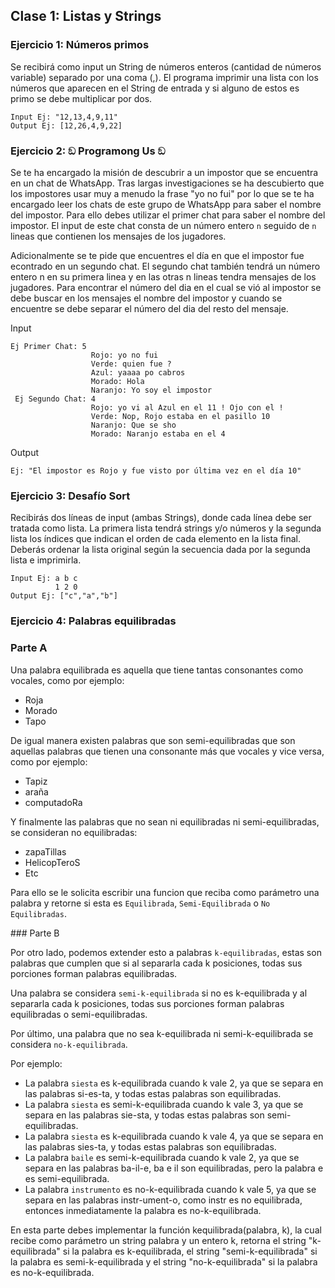 ## Clase 1: Listas y Strings

### Ejercicio 1: Números primos

Se recibirá como input un String de números enteros (cantidad de números variable) separado por una coma (,). El programa imprimir una lista con los
números que aparecen en el String de entrada y si alguno de estos es primo se debe multiplicar por dos.

```
Input Ej: "12,13,4,9,11"
Output Ej: [12,26,4,9,22]
```

### Ejercicio 2: ඞ Programong Us ඞ
Se te ha encargado la misión de descubrir a un impostor que se encuentra en un chat de WhatsApp. Tras largas investigaciones se ha descubierto que los impostores usar muy a menudo la frase "yo no fui" por lo que se te ha encargado leer los chats de este grupo de WhatsApp para saber el nombre del impostor. Para ello debes utilizar el primer chat para saber el nombre del impostor. El input de este chat consta de un número entero `n` seguido de `n` lineas que contienen los mensajes de los jugadores.

Adicionalmente se te pide que encuentres el día en que el impostor fue econtrado en un segundo chat.
El segundo chat también tendrá un número entero n en su primera linea y en las otras n lineas tendra mensajes de los jugadores. Para encontrar
el número del dia en el cual se vió al impostor se debe buscar en los mensajes el nombre del impostor y cuando se encuentre se debe separar el número del dia del resto del mensaje. 

Input
```
Ej Primer Chat: 5
                  Rojo: yo no fui
                  Verde: quien fue ?
                  Azul: yaaaa po cabros
                  Morado: Hola
                  Naranjo: Yo soy el impostor
 Ej Segundo Chat: 4
                  Rojo: yo vi al Azul en el 11 ! Ojo con el !
                  Verde: Nop, Rojo estaba en el pasillo 10
                  Naranjo: Que se sho
                  Morado: Naranjo estaba en el 4
```
Output
```
Ej: "El impostor es Rojo y fue visto por última vez en el día 10"
```

### Ejercicio 3: Desafío Sort

Recibirás dos líneas de input (ambas Strings), donde cada línea debe ser tratada como lista. La primera lista tendrá strings y/o números y la 
segunda lista los índices que indican el orden de cada elemento en la lista final. Deberás ordenar la lista original según la secuencia dada por la 
segunda lista e imprimirla.

```
Input Ej: a b c
          1 2 0
Output Ej: ["c","a","b"] 
```

### Ejercicio 4: Palabras equilibradas

### Parte A

Una palabra equilibrada es aquella que tiene tantas consonantes como vocales, como por ejemplo:
* Roja
* Morado
* Tapo

De igual manera existen palabras que son semi-equilibradas que son aquellas palabras que tienen una consonante más que vocales y vice versa, como por ejemplo:
* Tapiz
* araña
* computadoRa

Y finalmente las palabras que no sean ni equilibradas ni semi-equilibradas, se consideran no equilibradas:
* zapaTillas
* HelicopTeroS
* Etc


Para ello se le solicita escribir una funcion que reciba como parámetro una palabra y retorne si esta es `Equilibrada`, `Semi-Equilibrada` o `No Equilibradas`.

### Parte B

Por otro lado, podemos extender esto a palabras `k-equilibradas`, estas son palabras que cumplen que si al separarla cada k posiciones, todas sus porciones forman palabras equilibradas.

Una palabra se considera `semi-k-equilibrada` si no es k-equilibrada y al separarla cada k posiciones, todas sus porciones forman palabras equilibradas o semi-equilibradas.

Por último, una palabra que no sea k-equilibrada ni semi-k-equilibrada se considera `no-k-equilibrada`.

Por ejemplo:

* La palabra `siesta` es k-equilibrada cuando k vale 2, ya que se separa en las palabras si-es-ta, y todas estas palabras son equilibradas.
* La palabra `siesta` es semi-k-equilibrada cuando k vale 3, ya que se separa en las palabras sie-sta, y todas estas palabras son semi-equilibradas.
* La palabra `siesta` es k-equilibrada cuando k vale 4, ya que se separa en las palabras sies-ta, y todas estas palabras son equilibradas.
* La palabra `baile` es semi-k-equilibrada cuando k vale 2, ya que se separa en las palabras ba-il-e, ba e il son equilibradas, pero la palabra e es semi-equilibrada.
* La palabra `instrumento` es no-k-equilibrada cuando k vale 5, ya que se separa en las palabras instr-ument-o, como instr es no equilibrada, entonces inmediatamente la palabra es no-k-equilibrada.


En esta parte debes implementar la función kequilibrada(palabra, k), la cual recibe como parámetro un string palabra y un entero k, retorna el string "k-equilibrada" si la palabra es k-equilibrada, el string "semi-k-equilibrada" si la palabra es semi-k-equilibrada y el string "no-k-equilibrada" si la palabra es no-k-equilibrada.

